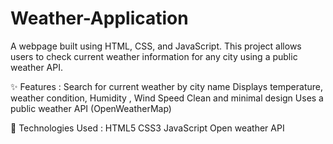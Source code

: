 # Weather-Application
A webpage built using HTML, CSS, and JavaScript. This project allows users to check current weather information for any city using a public weather API.

✨ Features :
          Search for current weather by city name
          Displays temperature, weather condition, Humidity , Wind Speed
          Clean and minimal design
          Uses a public weather API (OpenWeatherMap)

🧰 Technologies Used :
                      HTML5
                      CSS3
                      JavaScript
                      Open weather API
